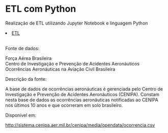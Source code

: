 # ETL com Python
Realização de ETL utilizando Jupyter Notebook e linguagem Python
<li><a href="https://github.com/marcocesardasilva/etl_com_python/blob/main/etl_cenipa_com_python.ipynb">ETL</a></li><br>

Fonte de dados:

Força Aérea Brasileira<br>
Centro de Investigação e Prevenção de Acidentes Aeronáuticos<br>
Ocorrências Aeronáuticas na Aviação Civil Brasileira<br>

Descrição da fonte:

A base de dados de ocorrências aeronáuticas é gerenciada pelo Centro de Investigação e Prevenção de Acidentes Aeronáuticos (CENIPA). Constam nesta base de dados as ocorrências aeronáuticas notificadas ao CENIPA nos últimos 10 anos e que ocorreram em solo brasileiro.

Disponível em:

http://sistema.cenipa.aer.mil.br/cenipa/media/opendata/ocorrencia.csv

